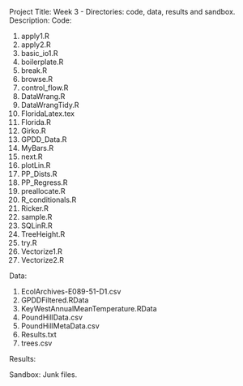 Project Title: Week 3 - Directories: code, data, results and sandbox.
Description: 
Code:
1. apply1.R
2. apply2.R
3. basic_io1.R
4. boilerplate.R
5. break.R
6. browse.R
7. control_flow.R
8. DataWrang.R
9. DataWrangTidy.R
10. FloridaLatex.tex
11. Florida.R
12. Girko.R
13. GPDD_Data.R
14. MyBars.R
15. next.R
16. plotLin.R
17. PP_Dists.R
18. PP_Regress.R
19. preallocate.R
20. R_conditionals.R
21. Ricker.R
22. sample.R
23. SQLinR.R
24. TreeHeight.R
25. try.R
26. Vectorize1.R
27. Vectorize2.R

Data:
1. EcolArchives-E089-51-D1.csv
2. GPDDFiltered.RData
3. KeyWestAnnualMeanTemperature.RData
4. PoundHillData.csv
5. PoundHillMetaData.csv
6. Results.txt
7. trees.csv

Results:

Sandbox:
Junk files. 